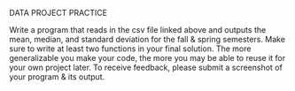 DATA PROJECT PRACTICE

Write a program that reads in the csv file linked above and outputs the mean, median, and standard deviation for the fall & spring semesters. Make sure to write at least two functions in your final solution. The more generalizable you make your code, the more you may be able to reuse it for your own project later. To receive feedback, please submit a screenshot of your program & its output.

